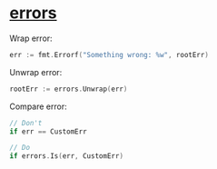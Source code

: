 # [errors](https://golang.org/pkg/errors/)

Wrap error:

```go
err := fmt.Errorf("Something wrong: %w", rootErr)
```

Unwrap error:

```go
rootErr := errors.Unwrap(err)
```

Compare error:

```go
// Don't
if err == CustomErr

// Do
if errors.Is(err, CustomErr)
```
